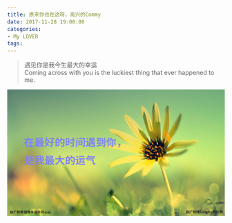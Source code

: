 ```yaml
---
title: 原来你也在这呀，高兴的Commy
date: 2017-11-28 19:00:00
categories:
- My LOVER
tags:
---
```



> 遇见你是我今生最大的幸运  
Coming across with you is the luckiest thing that ever happened to me.


![MY BEST LOVER](/assets/images/myonlylover.jpg)  




